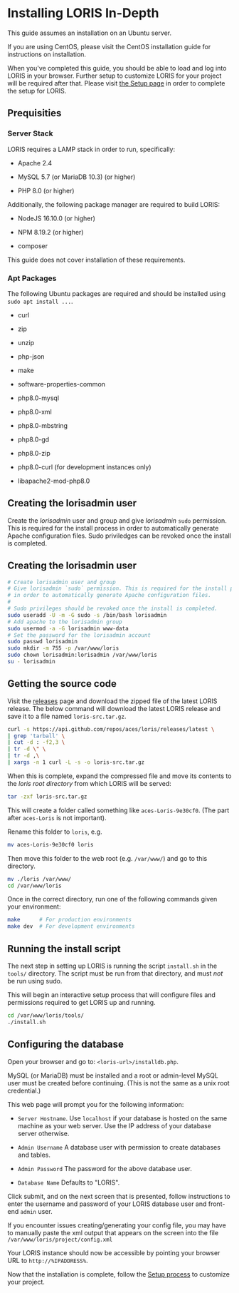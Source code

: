 # Installing LORIS In-Depth

This guide assumes an installation on an Ubuntu server. 

If you are using CentOS, please visit the CentOS installation guide for 
instructions on installation.

When you've completed this guide, you should be able to load and log into LORIS in your browser. Further setup to customize LORIS for your project will be required after that. Please visit
[the Setup page](https://github.com/aces/Loris/wiki/Setup) in order to complete the setup for LORIS.

## Prequisities

### Server Stack

LORIS requires a LAMP stack in order to run, specifically:

* Apache 2.4  

* MySQL 5.7 (or MariaDB 10.3) (or higher)  

* PHP 8.0 (or higher)

Additionally, the following package manager are required to build LORIS:  

* NodeJS 16.10.0 (or higher)

* NPM 8.19.2 (or higher)

* composer

This guide does not cover installation of these requirements.

### Apt Packages
The following Ubuntu packages are required and should be installed using 
`sudo apt install ...`.

* curl  

* zip  

* unzip  

* php-json  

* make  

* software-properties-common  

* php8.0-mysql  

* php8.0-xml  

* php8.0-mbstring  

* php8.0-gd  

* php8.0-zip  

* php8.0-curl (for development instances only)  

* libapache2-mod-php8.0  


## Creating the lorisadmin user
Create the _lorisadmin_ user and group and give _lorisadmin_ `sudo` permission. 
This is required for the install process in order to automatically generate
Apache configuration files. Sudo priviledges can be revoked once the install
is completed. 

## Creating the lorisadmin user

```bash
# Create lorisadmin user and group
# Give lorisadmin `sudo` permission. This is required for the install process
# in order to automatically generate Apache configuration files.
# 
# Sudo privileges should be revoked once the install is completed.
sudo useradd -U -m -G sudo -s /bin/bash lorisadmin
# Add apache to the lorisadmin group
sudo usermod -a -G lorisadmin www-data
# Set the password for the lorisadmin account
sudo passwd lorisadmin
sudo mkdir -m 755 -p /var/www/loris
sudo chown lorisadmin:lorisadmin /var/www/loris
su - lorisadmin
```

## Getting the source code

Visit the [releases](https://github.com/aces/loris/releases) page and download the zipped file of the latest LORIS
release. The below command will download the latest LORIS release and save 
it to a file named `loris-src.tar.gz`.

```bash
curl -s https://api.github.com/repos/aces/loris/releases/latest \
| grep 'tarball' \
| cut -d : -f2,3 \
| tr -d \" \
| tr -d ,\
| xargs -n 1 curl -L -s -o loris-src.tar.gz
```

When this is complete, expand the compressed file and move its contents to the
_loris root directory_ from which LORIS will be served: 

```bash
tar -zxf loris-src.tar.gz
```

This will create a folder called something like `aces-Loris-9e30cf0`. (The
part after `aces-Loris` is not important).

Rename this folder to `loris`, e.g.

```bash
mv aces-Loris-9e30cf0 loris
```

Then move this folder to the web root (e.g. `/var/www/`) and go to this 
directory.

```bash
mv ./loris /var/www/
cd /var/www/loris
```

Once in the correct directory, run one of the following commands given your environment:

```bash
make      # For production environments
make dev  # For development environments
```


## Running the install script

The next step in setting up LORIS is running the script `install.sh` in the 
`tools/` directory. The script must be run from that directory, and must _not_ be
run using sudo.

This will begin an interactive setup process that will configure files and
permissions required to get LORIS up and running.

```bash
cd /var/www/loris/tools/
./install.sh
```

## Configuring the database

Open your browser and go to: `<loris-url>/installdb.php`.

MySQL (or MariaDB) must be installed and a root or admin-level MySQL user must
be created before continuing. (This is not the same as a unix root credential.)

This web page will prompt you for the following information:

 * `Server Hostname`. Use `localhost` if your database is hosted on the same machine as your web server. Use the IP address of your database server otherwise.

 * `Admin Username` A database user with permission to create databases and tables.

 * `Admin Password` The password for the above database user.

 * `Database Name` Defaults to "LORIS".

Click submit, and on the next screen that is presented, follow instructions to enter the username and password of your LORIS database user and front-end `admin` user.

If you encounter issues creating/generating your config file, you may have to manually paste the xml output that appears on the screen into the file `/var/www/loris/project/config.xml`

Your LORIS instance should now be accessible by pointing your browser URL to `http://%IPADDRESS%`.

Now that the installation is complete, follow the [Setup process](https://github.com/aces/Loris/wiki/Setup) to customize your project.
